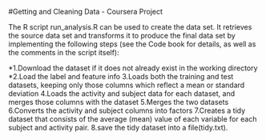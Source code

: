 #Getting and Cleaning Data - Coursera Project

The R script run_analysis.R can be used to create the data set. It retrieves the source data set and transforms it to produce
the final data set by implementing the following steps (see the Code book for details, as well as the comments in the script
itself):

*1.Download the dataset if it does not already exist in the working directory
*2.Load the label and feature info
3.Loads both the training and test datasets, keeping only those columns which reflect a mean or standard deviation
4.Loads the activity and subject data for each dataset, and merges those columns with the dataset
5.Merges the two datasets
6.Converts the activity and subject columns into factors
7.Creates a tidy dataset that consists of the average (mean) value of each variable for each subject and activity pair.
8.save the tidy dataset into a file(tidy.txt).